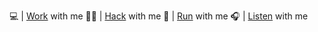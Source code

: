 💻 | [Work](https://linkedin.com/in/gregpf) with me
👨‍💻 | [Hack](https://github.com/greg-pf/) with me
👟 | [Run](https://www.strava.com/athletes/gregpf) with me
🎧 | [Listen](https://open.spotify.com/user/1264004010) with me
